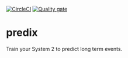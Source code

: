 [![CircleCI](https://dl.circleci.com/status-badge/img/gh/tacascer/predix/tree/main.svg?style=svg)](https://dl.circleci.com/status-badge/redirect/gh/tacascer/predix/tree/main)
[![Quality gate](https://sonarcloud.io/api/project_badges/quality_gate?project=tacascer_predix)](https://sonarcloud.io/summary/new_code?id=tacascer_predix)
# predix
Train your System 2 to predict long term events.
